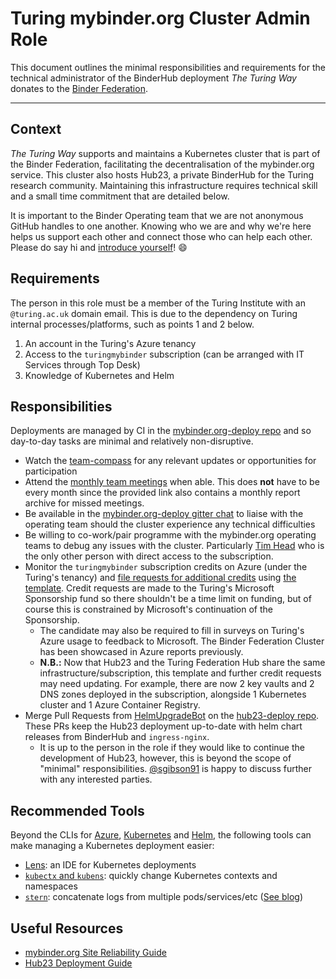 # Turing mybinder.org Cluster Admin Role

This document outlines the minimal responsibilities and requirements for the technical administrator of the BinderHub deployment _The Turing Way_ donates to the [Binder Federation](https://blog.jupyter.org/the-international-binder-federation-4f6235c1537e).

---

## Context

_The Turing Way_ supports and maintains a Kubernetes cluster that is part of the Binder Federation, facilitating the decentralisation of the mybinder.org service.
This cluster also hosts Hub23, a private BinderHub for the Turing research community.
Maintaining this infrastructure requires technical skill and a small time commitment that are detailed below.

It is important to the Binder Operating team that we are not anonymous GitHub handles to one another.
Knowing who we are and why we're here helps us support each other and connect those who can help each other.
Please do say hi and [introduce yourself](https://discourse.jupyter.org/t/introduce-yourself/17)! :smile:

## Requirements

The person in this role must be a member of the Turing Institute with an `@turing.ac.uk` domain email.
This is due to the dependency on Turing internal processes/platforms, such as points 1 and 2 below.

1) An account in the Turing's Azure tenancy
2) Access to the `turingmybinder` subscription (can be arranged with IT Services through Top Desk)
3) Knowledge of Kubernetes and Helm

## Responsibilities

Deployments are managed by CI in the [mybinder.org-deploy repo](https://github.com/jupyterhub/mybinder.org-deploy) and so day-to-day tasks are minimal and relatively non-disruptive.

- Watch the [team-compass](https://github.com/jupyterhub/team-compass) for any relevant updates or opportunities for participation
- Attend the [monthly team meetings](https://jupyterhub-team-compass.readthedocs.io/en/latest/meetings.html) when able.
  This does **not** have to be every month since the provided link also contains a monthly report archive for missed meetings.
- Be available in the [mybinder.org-deploy gitter chat](https://gitter.im/jupyterhub/mybinder.org-deploy) to liaise with the operating team should the cluster experience any technical difficulties
- Be willing to co-work/pair programme with the mybinder.org operating teams to debug any issues with the cluster.
  Particularly [Tim Head](https://github.com/betatim) who is the only other person with direct access to the subscription.
- Monitor the `turingmybinder` subscription credits on Azure (under the Turing's tenancy) and [file requests for additional credits](https://turingcomplete.topdesk.net/tas/public/ssp/content/serviceflow?unid=fabf0809069f42a5a36c61d677da08fa&openedFromService=true) using [the template](credit_requests/turing_mybinder_azure_credit_request_template.md).
  Credit requests are made to the Turing's Microsoft Sponsorship fund so there shouldn't be a time limit on funding, but of course this is constrained by Microsoft's continuation of the Sponsorship.
  - The candidate may also be required to fill in surveys on Turing's Azure usage to feedback to Microsoft.
    The Binder Federation Cluster has been showcased in Azure reports previously.
  - **N.B.:** Now that Hub23 and the Turing Federation Hub share the same infrastructure/subscription, this template and further credit requests may need updating.
    For example, there are now 2 key vaults and 2 DNS zones deployed in the subscription, alongside 1 Kubernetes cluster and 1 Azure Container Registry.
- Merge Pull Requests from [HelmUpgradeBot](https://github.com/HelmUpgradeBot) on the [hub23-deploy repo](https://github.com/alan-turing-institute/hub23-deploy).
  These PRs keep the Hub23 deployment up-to-date with helm chart releases from BinderHub and `ingress-nginx`.
  - It is up to the person in the role if they would like to continue the development of Hub23, however, this is beyond the scope of "minimal" responsibilities.
    [@sgibson91](https://github.com/sgibson91) is happy to discuss further with any interested parties.

## Recommended Tools

Beyond the CLIs for [Azure](https://docs.microsoft.com/en-us/cli/azure/install-azure-cli), [Kubernetes](https://kubernetes.io/docs/tasks/tools/) and [Helm](https://helm.sh/docs/intro/install/), the following tools can make managing a Kubernetes deployment easier:

- [Lens](https://k8slens.dev/): an IDE for Kubernetes deployments
- [`kubectx` and `kubens`](https://github.com/ahmetb/kubectx): quickly change Kubernetes contexts and namespaces
- [`stern`](https://github.com/wercker/stern): concatenate logs from multiple pods/services/etc ([See blog](https://kubernetes.io/blog/2016/10/tail-kubernetes-with-stern/))

## Useful Resources

- [mybinder.org Site Reliability Guide](https://mybinder-sre.readthedocs.io)
- [Hub23 Deployment Guide](https://alan-turing-institute.github.io/hub23-deploy)
